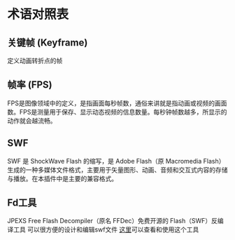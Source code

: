 # 术语对照表
## 关键帧 (Keyframe)
定义动画转折点的帧
## 帧率 (FPS)
FPS是图像领域中的定义，是指画面每秒帧数，通俗来讲就是指动画或视频的画面数。FPS是测量用于保存、显示动态视频的信息数量。每秒钟帧数越多，所显示的动作就会越流畅。
## SWF
SWF 是 ShockWave Flash 的缩写，是 Adobe Flash（原 Macromedia Flash）生成的一种多媒体文件格式，主要用于矢量图形、动画、音频和交互式内容的存储与播放。在本插件中是主要的兼容格式。
## Fd工具
JPEXS Free Flash Decompiler（原名 FFDec）免费开源的 Flash（SWF）反编译工具 可以很方便的设计和编辑swf文件
[这里](https://github.com/jindrapetrik/jpexs-decompiler)可以查看和使用这个工具